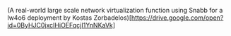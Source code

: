 (A real-world large scale network virtualization function using Snabb for a lw4o6 deployment by Kostas Zorbadelos)[https://drive.google.com/open?id=0ByHJC0jxcIHiOEFqcjI1YnNKaVk]
